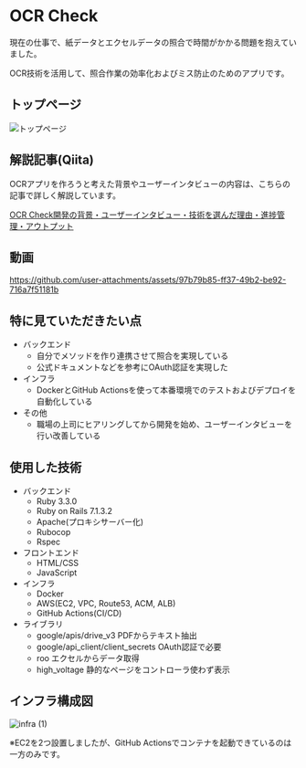 # OCR Check

現在の仕事で、紙データとエクセルデータの照合で時間がかかる問題を抱えていました。  

OCR技術を活用して、照合作業の効率化およびミス防止のためのアプリです。

## トップページ
![トップページ](https://github.com/user-attachments/assets/2f007153-77e6-4e00-afa4-6814d645da81)

## 解説記事(Qiita)
OCRアプリを作ろうと考えた背景やユーザーインタビューの内容は、こちらの記事で詳しく解説しています。

[OCR Check開発の背景・ユーザーインタビュー・技術を選んだ理由・進捗管理・アウトプット](https://qiita.com/naota7118/private/1790c44202a52e992170)

## 動画
https://github.com/user-attachments/assets/97b79b85-ff37-49b2-be92-716a7f51181b

## 特に見ていただきたい点

- バックエンド
  - 自分でメソッドを作り連携させて照合を実現している
  - 公式ドキュメントなどを参考にOAuth認証を実現した
- インフラ
  - DockerとGitHub Actionsを使って本番環境でのテストおよびデプロイを自動化している
- その他
  - 職場の上司にヒアリングしてから開発を始め、ユーザーインタビューを行い改善している

## 使用した技術
- バックエンド
  - Ruby 3.3.0
  - Ruby on Rails 7.1.3.2
  - Apache(プロキシサーバー化)
  - Rubocop
  - Rspec
- フロントエンド
  - HTML/CSS
  - JavaScript
- インフラ
  - Docker
  - AWS(EC2, VPC, Route53, ACM, ALB)
  - GitHub Actions(CI/CD)
- ライブラリ
  - google/apis/drive_v3 PDFからテキスト抽出
  - google/api_client/client_secrets OAuth認証で必要
  - roo エクセルからデータ取得
  - high_voltage 静的なページをコントローラ使わず表示

## インフラ構成図
![infra (1)](https://github.com/user-attachments/assets/1096ce46-a96b-4117-b957-7d2af11be465)  

※EC2を2つ設置しましたが、GitHub Actionsでコンテナを起動できているのは一方のみです。
